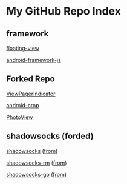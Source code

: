 # My GitHub Repo Index

## framework
[floating-view](https://github.com/woodyhi/floating-view)

[android-framework-js](https://github.com/woodyhi/android-framework-js)

## Forked Repo
[ViewPagerIndicator](https://github.com/woodyhi/ViewPagerIndicator)

[android-crop](https://github.com/woodyhi/android-crop)

[PhotoView](https://github.com/woodyhi/PhotoView)




## shadowsocks (forded)
[shadowsocks](https://github.com/woodyhi/shadowsocks) ([from](https://github.com/woodyhi/shadowsocks))

[shadowsocks-rm](https://github.com/woodyhi/shadowsocks-rm) ([from](https://github.com/woodyhi/shadowsocks-rm))

[shadowsocks-go](https://github.com/woodyhi/shadowsocks-go) ([from](https://github.com/shadowsocks/shadowsocks-go))
